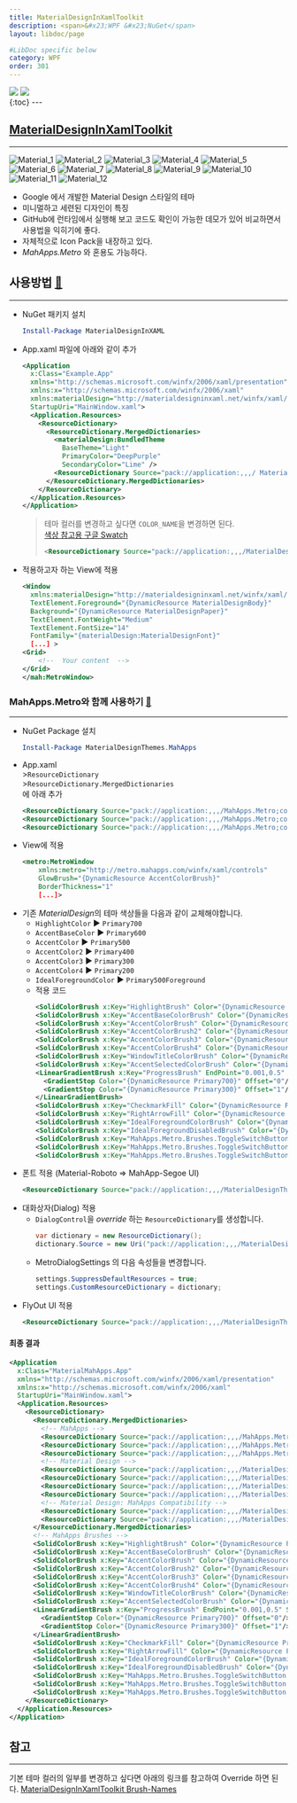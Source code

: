 ```yaml
---
title: MaterialDesignInXamlToolkit
description: <span>&#x23;WPF &#x23;NuGet</span>
layout: libdoc/page

#LibDoc specific below
category: WPF
order: 301
---
```

<div align="left">
    <img src="https://img.shields.io/badge/WPF-512BD4?style=flat&logo=dotnet&logoColor=white"/>
    <img src="https://img.shields.io/badge/NuGet-004880?style=flat&logo=nuget&logoColor=white"/>
</div>
{:toc}
---

## [MaterialDesignInXamlToolkit](https://github.com/MaterialDesignInXAML/MaterialDesignInXamlToolkit)
---
![Material_1](/assets/docs/300_WPF/302/1.webp)
![Material_2](/assets/docs/300_WPF/302/2.webp)
![Material_3](/assets/docs/300_WPF/302/3.webp)
![Material_4](/assets/docs/300_WPF/302/4.webp)
![Material_5](/assets/docs/300_WPF/302/5.webp)
![Material_6](/assets/docs/300_WPF/302/6.webp)
![Material_7](/assets/docs/300_WPF/302/7.webp)
![Material_8](/assets/docs/300_WPF/302/8.webp)
![Material_9](/assets/docs/300_WPF/302/9.webp)
![Material_10](/assets/docs/300_WPF/302/10.webp)
![Material_11](/assets/docs/300_WPF/302/11.webp)
![Material_12](/assets/docs/300_WPF/302/12.webp)

* Google 에서 개발한 Material Design 스타일의 테마
* 미니멀하고 세련된 디자인이 특징
* GitHub에 런타임에서 실행해 보고 코드도 확인이 가능한 데모가 있어
비교하면서 사용법을 익히기에 좋다.
* 자체적으로 Icon Pack을 내장하고 있다.
* *MahApps.Metro* 와 혼용도 가능하다. 

## 사용방법 [🔗](https://github.com/MaterialDesignInXAML/MaterialDesignInXamlToolkit/wiki/Getting-Started)
---
* NuGet 패키지 설치
    ```powershell
    Install-Package MaterialDesignInXAML
    ```
* App.xaml 파일에 아래와 같이 추가
    ```xml
    <Application 
      x:Class="Example.App"
      xmlns="http://schemas.microsoft.com/winfx/2006/xaml/presentation"
      xmlns:x="http://schemas.microsoft.com/winfx/2006/xaml"
      xmlns:materialDesign="http://materialdesigninxaml.net/winfx/xaml/themes"
      StartupUri="MainWindow.xaml">
      <Application.Resources>
        <ResourceDictionary>
          <ResourceDictionary.MergedDictionaries>
            <materialDesign:BundledTheme 
              BaseTheme="Light" 
              PrimaryColor="DeepPurple" 
              SecondaryColor="Lime" />
            <ResourceDictionary Source="pack://application:,,,/ MaterialDesignThemes.Wpf;component/Themes/MaterialDesignTheme.     Defaults.xaml" /> 
          </ResourceDictionary.MergedDictionaries>
        </ResourceDictionary>
      </Application.Resources>
    </Application>
    ```
    > 테마 컬러를 변경하고 싶다면 `COLOR_NAME`을 변경하면 된다.<br/>
    > [색상 참고용 구글 Swatch](https://www.google.com/design/spec/style/color.html#color-color-palette)
    > ```xml
    > <ResourceDictionary Source="pack://application:,,,/MaterialDesignColors;component/Themes/Recommended/Primary/MaterialDesignColor.COLOR_NAME.xaml" /> <ResourceDictionary Source="pack://application:,,,/MaterialDesignColors;component/Themes/Recommended/Accent/MaterialDesignColor.COLOR_NAME.xaml" />
    > ```


* 적용하고자 하는 View에 적용
    ```xml
    <Window 
      xmlns:materialDesign="http://materialdesigninxaml.net/winfx/xaml/themes"
      TextElement.Foreground="{DynamicResource MaterialDesignBody}"
      Background="{DynamicResource MaterialDesignPaper}"
      TextElement.FontWeight="Medium"
      TextElement.FontSize="14"
      FontFamily="{materialDesign:MaterialDesignFont}"
      [...] >
    <Grid>
        <!--  Your content  -->
    </Grid>
    </mah:MetroWindow>
    ```
    
### MahApps.Metro와 함께 사용하기 [🔗](https://github.com/MaterialDesignInXAML/MaterialDesignInXamlToolkit/wiki/MahApps.Metro-integration)
---
* NuGet Package 설치
    ```powershell
    Install-Package MaterialDesignThemes.MahApps
    ```
* App.xaml<br/>
\>`ResourceDictionary`<br/>
\>`ResourceDictionary.MergedDictionaries`<br/>
에 아래 추가
    ```xml
    <ResourceDictionary Source="pack://application:,,,/MahApps.Metro;component/Styles/Controls.xaml" />
    <ResourceDictionary Source="pack://application:,,,/MahApps.Metro;component/Styles/Fonts.xaml" />
    <ResourceDictionary Source="pack://application:,,,/MahApps.Metro;component/Styles/Themes/Light.Blue.xaml" />
    ```
* View에 적용
    ```xml
    <metro:MetroWindow
        xmlns:metro="http://metro.mahapps.com/winfx/xaml/controls"
        GlowBrush="{DynamicResource AccentColorBrush}"
        BorderThickness="1"
        [...]>
    ```
* 기존 *MaterialDesign*의 테마 색상들을 다음과 같이 교체해야합니다.
    * `HighlightColor`        ▶ `Primary700`
    * `AccentBaseColor`       ▶ `Primary600`
    * `AccentColor`           ▶ `Primary500`
    * `AccentColor2`          ▶ `Primary400`
    * `AccentColor3`          ▶ `Primary300`
    * `AccentColor4`          ▶ `Primary200`
    * `IdealForegroundColor`  ▶ `Primary500Foreground`
    * 적용 코드
        ```xml
        <SolidColorBrush x:Key="HighlightBrush" Color="{DynamicResource Primary700}"/>
        <SolidColorBrush x:Key="AccentBaseColorBrush" Color="{DynamicResource Primary600}" />
        <SolidColorBrush x:Key="AccentColorBrush" Color="{DynamicResource Primary500}"/>
        <SolidColorBrush x:Key="AccentColorBrush2" Color="{DynamicResource Primary400}"/>
        <SolidColorBrush x:Key="AccentColorBrush3" Color="{DynamicResource Primary300}"/>
        <SolidColorBrush x:Key="AccentColorBrush4" Color="{DynamicResource Primary200}"/>
        <SolidColorBrush x:Key="WindowTitleColorBrush" Color="{DynamicResource Primary700}"/>
        <SolidColorBrush x:Key="AccentSelectedColorBrush" Color="{DynamicResource Primary500Foreground}"/>
        <LinearGradientBrush x:Key="ProgressBrush" EndPoint="0.001,0.5" StartPoint="1.002,0.5">
          <GradientStop Color="{DynamicResource Primary700}" Offset="0"/>
          <GradientStop Color="{DynamicResource Primary300}" Offset="1"/>
        </LinearGradientBrush>
        <SolidColorBrush x:Key="CheckmarkFill" Color="{DynamicResource Primary500}"/>
        <SolidColorBrush x:Key="RightArrowFill" Color="{DynamicResource Primary500}"/>
        <SolidColorBrush x:Key="IdealForegroundColorBrush" Color="{DynamicResource Primary500Foreground}"/>
        <SolidColorBrush x:Key="IdealForegroundDisabledBrush" Color="{DynamicResource Primary500}" Opacity="0.4"/>
        <SolidColorBrush x:Key="MahApps.Metro.Brushes.ToggleSwitchButton.OnSwitchBrush.Win10" Color="{DynamicResource Primary500}" />
        <SolidColorBrush x:Key="MahApps.Metro.Brushes.ToggleSwitchButton.OnSwitchMouseOverBrush.Win10" Color="{DynamicResource Primary400}" />
        <SolidColorBrush x:Key="MahApps.Metro.Brushes.ToggleSwitchButton.ThumbIndicatorCheckedBrush.Win10" Color="{DynamicResource Primary500Foreground}" />
        ```
* 폰트 적용 (Material-Roboto => MahApp-Segoe UI)
    ```xml
    <ResourceDictionary Source="pack://application:,,,/MaterialDesignThemes.MahApps;component/Themes/MaterialDesignTheme.MahApps.Fonts.xaml" />
    ```
* 대화상자(Dialog) 적용
  * `DialogControl`을 *override* 하는 `ResourceDictionary`를 생성합니다.
    ```csharp
    var dictionary = new ResourceDictionary();
    dictionary.Source = new Uri("pack://application:,,,/MaterialDesignThemes.MahApps;component/Themes/MaterialDesignTheme.MahApps.Dialogs.xaml");
    ```
  * MetroDialogSettings 의 다음 속성들을 변경합니다.
    ```csharp
    settings.SuppressDefaultResources = true;
    settings.CustomResourceDictionary = dictionary;
    ```
* FlyOut UI 적용
    ```xml
    <ResourceDictionary Source="pack://application:,,,/MaterialDesignThemes.MahApps;component/Themes/MaterialDesignTheme.MahApps.Flyout.xaml" />
    ```

#### 최종 결과

```xml
<Application 
  x:Class="MaterialMahApps.App"
  xmlns="http://schemas.microsoft.com/winfx/2006/xaml/presentation"
  xmlns:x="http://schemas.microsoft.com/winfx/2006/xaml"
  StartupUri="MainWindow.xaml">
  <Application.Resources>
    <ResourceDictionary>
      <ResourceDictionary.MergedDictionaries>
        <!-- MahApps -->
        <ResourceDictionary Source="pack://application:,,,/MahApps.Metro;component/Styles/Controls.xaml" />
        <ResourceDictionary Source="pack://application:,,,/MahApps.Metro;component/Styles/Fonts.xaml" />
        <ResourceDictionary Source="pack://application:,,,/MahApps.Metro;component/Styles/Themes/Light.Blue.xaml" />
        <!-- Material Design -->
        <ResourceDictionary Source="pack://application:,,,/MaterialDesignThemes.Wpf;component/Themes/MaterialDesignTheme.Light.xaml" />
        <ResourceDictionary Source="pack://application:,,,/MaterialDesignThemes.Wpf;component/Themes/MaterialDesignTheme.Defaults.xaml" />
        <ResourceDictionary Source="pack://application:,,,/MaterialDesignColors;component/Themes/Recommended/Primary/MaterialDesignColor.DeepPurple.xaml" />
        <ResourceDictionary Source="pack://application:,,,/MaterialDesignColors;component/Themes/Recommended/Accent/MaterialDesignColor.Lime.xaml" />
        <!-- Material Design: MahApps Compatibility -->
        <ResourceDictionary Source="pack://application:,,,/MaterialDesignThemes.MahApps;component/Themes/MaterialDesignTheme.MahApps.Fonts.xaml" />
        <ResourceDictionary Source="pack://application:,,,/MaterialDesignThemes.MahApps;component/Themes/MaterialDesignTheme.MahApps.Flyout.xaml" />
      </ResourceDictionary.MergedDictionaries>
      <!-- MahApps Brushes -->
      <SolidColorBrush x:Key="HighlightBrush" Color="{DynamicResource Primary700}"/>
      <SolidColorBrush x:Key="AccentBaseColorBrush" Color="{DynamicResource Primary600}" />
      <SolidColorBrush x:Key="AccentColorBrush" Color="{DynamicResource Primary500}"/>
      <SolidColorBrush x:Key="AccentColorBrush2" Color="{DynamicResource Primary400}"/>
      <SolidColorBrush x:Key="AccentColorBrush3" Color="{DynamicResource Primary300}"/>
      <SolidColorBrush x:Key="AccentColorBrush4" Color="{DynamicResource Primary200}"/>
      <SolidColorBrush x:Key="WindowTitleColorBrush" Color="{DynamicResource Primary700}"/>
      <SolidColorBrush x:Key="AccentSelectedColorBrush" Color="{DynamicResource Primary500Foreground}"/>
      <LinearGradientBrush x:Key="ProgressBrush" EndPoint="0.001,0.5" StartPoint="1.002,0.5">
        <GradientStop Color="{DynamicResource Primary700}" Offset="0"/>
        <GradientStop Color="{DynamicResource Primary300}" Offset="1"/>
      </LinearGradientBrush>
      <SolidColorBrush x:Key="CheckmarkFill" Color="{DynamicResource Primary500}"/>
      <SolidColorBrush x:Key="RightArrowFill" Color="{DynamicResource Primary500}"/>
      <SolidColorBrush x:Key="IdealForegroundColorBrush" Color="{DynamicResource Primary500Foreground}"/>
      <SolidColorBrush x:Key="IdealForegroundDisabledBrush" Color="{DynamicResource Primary500}" Opacity="0.4"/>
      <SolidColorBrush x:Key="MahApps.Metro.Brushes.ToggleSwitchButton.OnSwitchBrush.Win10" Color="{DynamicResource Primary500}" />
      <SolidColorBrush x:Key="MahApps.Metro.Brushes.ToggleSwitchButton.OnSwitchMouseOverBrush.Win10" Color="{DynamicResource Primary400}" />
      <SolidColorBrush x:Key="MahApps.Metro.Brushes.ToggleSwitchButton.ThumbIndicatorCheckedBrush.Win10" Color="{DynamicResource Primary500Foreground}" />
    </ResourceDictionary>
  </Application.Resources>
</Application>
```

## 참고
---
기본 테마 컬러의 일부를 변경하고 싶다면 아래의 링크를 참고하여 Override 하면 된다.
[MaterialDesignInXamlToolkit Brush-Names](https://github.com/MaterialDesignInXAML/MaterialDesignInXamlToolkit/wiki/Brush-Names)